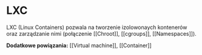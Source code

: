 # LXC
LXC (Linux Containers) pozwala na tworzenie izolowonaych kontenerów oraz zarządzanie nimi (połączenie [[Chroot]], [[cgroups]], [[Namespaces]]).  

**Dodatkowe powiązania:**
[[Virtual machine]], [[Container]]